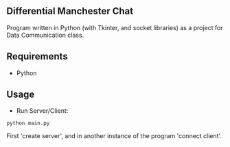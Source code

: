 ## Differential Manchester Chat

Program written in Python (with Tkinter, and socket libraries) as a project for Data Communication class.

## Requirements
* Python

## Usage
* Run Server/Client:
```
python main.py
```

First 'create server', and in another instance of the program 'connect client'.
